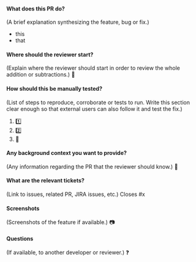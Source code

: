 #### What does this PR do?

(A brief explanation synthesizing the feature, bug or fix.)

- this
- that

#### Where should the reviewer start?

(Explain where the reviewer should start in order to review the whole addition or subtractions.)
:checkered_flag:

#### How should this be manually tested?

(List of steps to reproduce, corroborate or tests to run. Write this section clear enough so that external users can also follow it and test the fix.)

1. :one:
2. :two:
3. :tada:

#### Any background context you want to provide?

(Any information regarding the PR that the reviewer should know.)
:construction:

#### What are the relevant tickets?

(Link to issues, related PR, JIRA issues, etc.)
Closes #x

#### Screenshots

(Screenshots of the feature if available.)
:camera:

#### Questions

(If available, to another developer or reviewer.)
:question:
